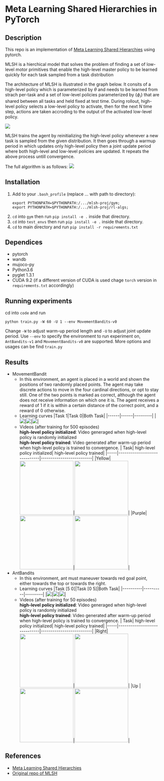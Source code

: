 # Meta Learning Shared Hierarchies in PyTorch

## Description

This repo is an implementation of [Meta Learning Shared Hierarchies](https://arxiv.org/abs/1710.09767) using pytorch.

MLSH is a hierchical model that solves the problem of finding a set of low-level motor primitives that enable the high-level master policy to be learned quickly for each task sampled from a task distribution

The architecture of MLSH is illustrated in the graph below. It consits of a high-level policy which is parameterized by $\theta$ and needs to be learned from strach per-task and a set of low-level policies parameterized by $\{\phi_i\}$ that are shared between all tasks and held fixed at test time. During rollout, high-level policy selects a low-level policy to activate, then for the next $N$ time step, actions are taken accroding to the output of the activated low-level policy.

![](assets/mlsh-arch.png)

MLSH trains the agent by reinitializing the high-level policy whenever a new task is sampled from the given distribution. It then goes through a warmup period in which updates only high-level policy then a joint update period where both high-level and low-level policies are updated. It repeats the above process untill convergence.

The full algorithm is as follows:
![](assets/mlsh_algo.png)



## Installation
1. Add to your `.bash_profile` (replace ... with path to directory):
    ```
    export PYTHONPATH=$PYTHONPATH:/.../mlsh-proj/gym;
    export PYTHONPATH=$PYTHONPATH:/.../mlsh-proj/rl-algs;
    ```
2. `cd` into `gym` then run `pip install -e .` inside that directory.
3. `cd` into `test_envs` then run `pip install -e .` inside that directory.
4. `cd` to main directory and run `pip install -r requirements.txt`

## Dependices

- pytorch
- wandb
- mujoco-py
- Python3.6
- pyglet 1.3.1
- CUDA 9.2 (if a different version of CUDA is used chage `torch` version in `requirements.txt` accordingly)

## Running experiments

cd into `code` and run
```
python train.py -W 60 -U 1 --env MovementBandits-v0
```
Change `-W` to adjust warm-up period length and `-U` to adjust joint update period. Use `--env` to specify the environment to run experiment on, `AntBandits-v1` and `MovementBandits-v0` are supported. More options and usages can be find `train.py`  

## Results
- MovementBandit <br>
  - In this environment, an agent is placed in a world and shown the positions of two randomly placed points. The agent may take discrete actions to move in the four cardinal directions, or opt to stay still. One of the two points is marked as correct, although the agent does not receive information on which one it is. The agent receives a reward of 1 if it is within a certain distance of the correct point, and a reward of 0 otherwise.
  - Learning curves
    |Task 1|Task 0|Both Task|
    |------|------|---------|
    |![](assets/1_trained_reward_mb.png)|![](assets/0_trained_reward_mb.png)|![](assets/trained_reward_mb.png)|
  - Videos (after training for 500 episodes) <br>
    **high-level policy initialized**: Video generaged when high-level policy is randomly initialized<br/>
    **high-level policy trained**: Video generated after warm-up period when high-level policy is trained to convergence.
    | Task| high-level policy initialized| high-level policy trained| 
    |-----|------------------------------|--------------------------|
    |Yellow|<img src="assets/pretrain-video-0.gif" width="175">|<img src="assets/after-warmup-video-0.gif" width="175">|
    |Purple|<img src="assets/pretrain-video-1.gif" width="175">|<img src="assets/after-warmup-video-1.gif" width="175">|
- AntBandits <br>
  - In this environment, ant must maneuver towards red goal point, either towards the top or towards the right.
  - Learning curves
    |Task [5 0]|Task [0 5]|Both Task|
    |----------|----------|---------|
    |![](assets/50_trained_reward.png)|![](assets/05_trained_reward.png)|![](assets/trained_reward_ab.png)|
  - Videos (after training for 50 episodes)<br>
    **high-level policy initialized**: Video generaged when high-level policy is randomly initialized<br/>
    **high-level policy trained**: Video generated after warm-up period when high-level policy is trained to convergence.
    | Task| high-level policy initialized| high-level policy trained| 
    |-----|------------------------------|--------------------------|
    |Right|<img src="assets/pretrain-video-50.gif" width="175">|<img src="assets/warmup-video-50.gif" width="175">|
    |Up   |<img src="assets/pretrain-video-05.gif" width="175">|<img src="assets/warmup-video-05.gif" width="175">|


## References
- [Meta Learning Shared Hierarchies](https://arxiv.org/abs/1710.09767)
- [Original repo of MLSH](https://github.com/openai/mlsh)